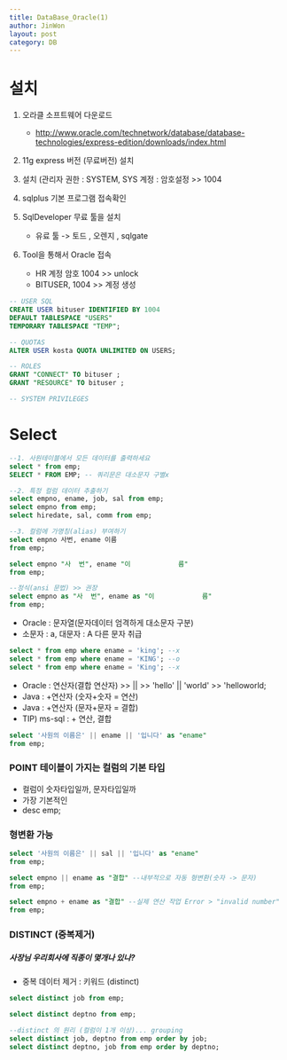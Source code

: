 ```yaml
---
title: DataBase_Oracle(1)
author: JinWon
layout: post
category: DB
---
```


# 설치

1. 오라클 소프트웨어 다운로드
    * http://www.oracle.com/technetwork/database/database-technologies/express-edition/downloads/index.html

2. 11g express 버전 (무료버전) 설치

3. 설치 (관리자 권한 : SYSTEM, SYS 계정 : 암호설정 >> 1004

4. sqlplus 기본 프로그램 접속확인

5. SqlDeveloper 무료 툴을 설치
    * 유료 툴 -> 토드 , 오렌지 , sqlgate

6. Tool을 통해서 Oracle 접속
    * HR 계정 암호 1004 >> unlock
    * BITUSER, 1004 >> 계정 생성

~~~sql
-- USER SQL
CREATE USER bituser IDENTIFIED BY 1004 
DEFAULT TABLESPACE "USERS"
TEMPORARY TABLESPACE "TEMP";

-- QUOTAS
ALTER USER kosta QUOTA UNLIMITED ON USERS;

-- ROLES
GRANT "CONNECT" TO bituser ;
GRANT "RESOURCE" TO bituser ;

-- SYSTEM PRIVILEGES
~~~

# Select

~~~sql
--1. 사원테이블에서 모든 데이터를 출력하세요
select * from emp;
SELECT * FROM EMP; -- 쿼리문은 대소문자 구별x

--2. 특정 컬럼 데이터 추출하기
select empno, ename, job, sal from emp;
select empno from emp;
select hiredate, sal, comm from emp;

--3. 컬럼에 가명칭(alias) 부여하기
select empno 사번, ename 이름
from emp;

select empno "사  번", ename "이            름"
from emp;

--정식(ansi 문법) >> 권장
select empno as "사  번", ename as "이            름"
from emp;
~~~

- Oracle : 문자열(문자데이터 엄격하게 대소문자 구분)
- 소문자 : a, 대문자 : A 다른 문자 취급
~~~sql
select * from emp where ename = 'king'; --x
select * from emp where ename = 'KING'; --o
select * from emp where ename = 'King'; --x
~~~

- Oracle : 연산자(결합 연산자) >> || >> 'hello' || 'world' >> 'helloworld;
- Java : +연산자 (숫자+숫자 = 연산)
- Java : +연산자 (문자+문자 = 결합)
- TIP) ms-sql : + 연산, 결합

~~~sql
select '사원의 이름은' || ename || '입니다' as "ename"
from emp;
~~~

### POINT 테이블이 가지는 컬럼의 기본 타입
- 컬럼이 숫자타입일까, 문자타입일까
- 가장 기본적인
- desc emp;

### 형변환 가능
~~~sql
select '사원의 이름은' || sal || '입니다' as "ename"
from emp;

select empno || ename as "결합" --내부적으로 자동 형변환(숫자 -> 문자)
from emp;

select empno + ename as "결합" --실제 연산 작업 Error > "invalid number"
from emp;
~~~

### DISTINCT (중복제거)
##### 사장님 우리회사에 직종이 몇개나 있나?
- 중복 데이터 제거 : 키워드 (distinct)
~~~sql
select distinct job from emp;

select distinct deptno from emp;

--distinct 의 원리 (컬럼이 1개 이상)... grouping 
select distinct job, deptno from emp order by job;
select distinct deptno, job from emp order by deptno;
~~~

